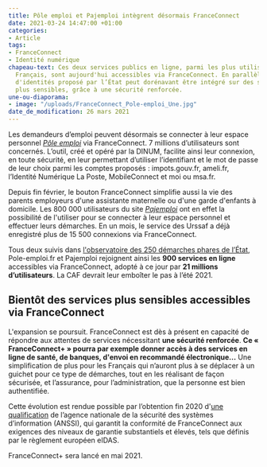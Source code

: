 ```yaml
---
title: Pôle emploi et Pajemploi intègrent désormais FranceConnect
date: 2021-03-24 14:47:00 +01:00
categories:
- Article
tags:
- FranceConnect
- Identité numérique
chapeau-text: Ces deux services publics en ligne, parmi les plus utilisés par les
  Français, sont aujourd'hui accessibles via FranceConnect. En parallèle, le fédérateur
  d'identités proposé par l’État peut dorénavant être intégré sur des sites de démarches
  plus sensibles, grâce à une sécurité renforcée.
une-ou-diaporama:
- image: "/uploads/FranceConnect_Pole-emploi_Une.jpg"
date_de_modification: 26 mars 2021
---
```


Les demandeurs d’emploi peuvent désormais se connecter à leur espace personnel [*Pôle emploi*](https://www.pole-emploi.fr/accueil/ "Pôle emploi - Lien externe") via FranceConnect. 7 millions d’utilisateurs sont concernés. L’outil, créé et opéré par la DINUM, facilite ainsi leur connexion, en toute sécurité, en leur permettant d’utiliser l’identifiant et le mot de passe de leur choix parmi les comptes proposés : impots.gouv.fr, ameli.fr, l’Identité Numérique La Poste, MobileConnect et moi ou msa.fr. 

Depuis fin février, le bouton FranceConnect simplifie aussi la vie des parents employeurs d'une assistante maternelle ou d'une garde d'enfants à domicile. Les 800&nbsp;000 utilisateurs du site [*Pajemploi*](https://www.pajemploi.urssaf.fr "Pajemploi - Lien externe") ont en effet la possibilité de l'utiliser pour se connecter à leur espace personnel et effectuer leurs démarches. En un mois, le service des Urssaf a déjà enregistré plus de 15&nbsp;500 connexions via FranceConnect. 

Tous deux suivis dans [l'observatoire des 250 démarches phares de l’État](https://observatoire.numerique.gouv.fr/observatoire/ "l'observatoire des 250 démarches phares de l’État - Lien externe"), Pole-emploi.fr et Pajemploi rejoignent ainsi les **900 services en ligne** accessibles via FranceConnect, adopté à ce jour par **21 millions d’utilisateurs**. La CAF devrait leur emboîter le pas à l’été 2021.

## Bientôt des services plus sensibles accessibles via FranceConnect

L'expansion se poursuit. FranceConnect est dès à présent en capacité de répondre aux attentes de services nécessitant **une sécurité renforcée**. **Ce « FranceConnect+ » pourra par exemple donner accès à des services en ligne de santé, de banques, d'envoi en recommandé électronique...** Une simplification de plus pour les Français qui n’auront plus à se déplacer à un guichet pour ce type de démarches, tout en les réalisant de façon sécurisée, et l’assurance, pour l’administration, que la personne est bien authentifiée. 

Cette évolution est rendue possible par l’obtention fin 2020 d'[une qualification](https://www.ssi.gouv.fr/uploads/liste-produits-et-services-qualifies.pdf "d’une qualification - Lien externe - pdf, 434 Ko") de l’agence nationale de la sécurité des systèmes d’information (ANSSI), qui garantit la conformité de FranceConnect aux exigences des niveaux de garantie substantiels et élevés, tels que définis par le règlement européen eIDAS.

FranceConnect+ sera lancé en mai 2021.
